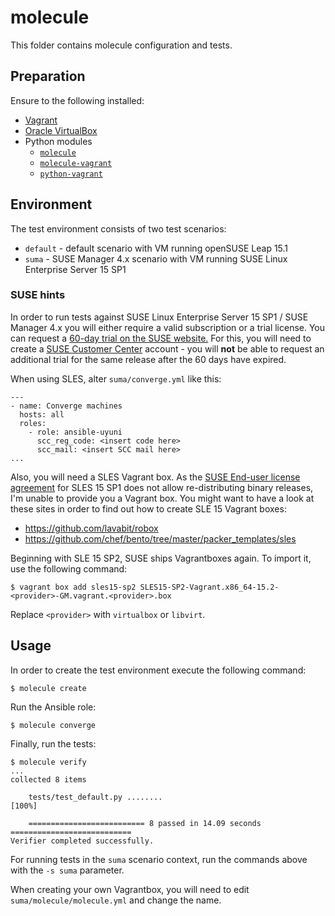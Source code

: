 # molecule
This folder contains molecule configuration and tests.

## Preparation
Ensure to the following installed:
- [Vagrant](https://vagrantup.com)
- [Oracle VirtualBox](https://virtualbox.org)
- Python modules
  - [`molecule`](https://pypi.org/project/molecule/)
  - [`molecule-vagrant`](https://pypi.org/project/molecule-vagrant/)
  - [`python-vagrant`](https://pypi.org/project/python-vagrant/)

## Environment
The test environment consists of two test scenarios:
- `default` - default scenario with VM running openSUSE Leap 15.1
- `suma` - SUSE Manager 4.x scenario with VM running SUSE Linux Enterprise Server 15 SP1

### SUSE hints
In order to run tests against SUSE Linux Enterprise Server 15 SP1 / SUSE Manager 4.x you will either require a valid subscription or a trial license.
You can request a [60-day trial on the SUSE website.](https://www.suse.com/products/suse-manager/download/)
For this, you will need to create a [SUSE Customer Center](https://scc.suse.com) account - you will **not** be able to request an additional trial for the same release after the 60 days have expired.

When using SLES, alter ``suma/converge.yml`` like this:
```
---
- name: Converge machines
  hosts: all
  roles:
    - role: ansible-uyuni
      scc_reg_code: <insert code here>
      scc_mail: <insert SCC mail here>
...
```

Also, you will need a SLES Vagrant box. As the [SUSE End-user license agreement](https://www.suse.com/licensing/eula/download/sles/sles15sp1-en-us.pdf) for SLES 15 SP1 does not allow re-distributing binary releases, I'm unable to provide you a Vagrant box.
You might want to have a look at these sites in order to find out how to create SLE 15 Vagrant boxes:
- https://github.com/lavabit/robox
- https://github.com/chef/bento/tree/master/packer_templates/sles

Beginning with SLE 15 SP2, SUSE ships Vagrantboxes again. To import it, use the following command:

```shell
$ vagrant box add sles15-sp2 SLES15-SP2-Vagrant.x86_64-15.2-<provider>-GM.vagrant.<provider>.box
```

Replace `<provider>` with `virtualbox` or `libvirt`.

## Usage
In order to create the test environment execute the following command:

```
$ molecule create
```

Run the Ansible role:
```
$ molecule converge
```

Finally, run the tests:
```
$ molecule verify
...
collected 8 items

    tests/test_default.py ........                                           [100%]

    ========================== 8 passed in 14.09 seconds ===========================
Verifier completed successfully.
```

For running tests in the `suma` scenario context, run the commands above with the `-s suma` parameter.

When creating your own Vagrantbox, you will need to edit `suma/molecule/molecule.yml` and change the name.
